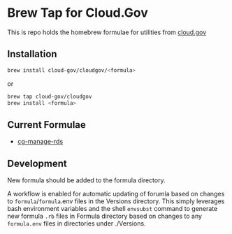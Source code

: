 # Brew Tap for Cloud.Gov

This is repo holds the homebrew formulae for utilities from [cloud.gov](https://www.cloud.gov)

## Installation

```sh
brew install cloud-gov/cloudgov/<formula>
```

or

```sh
brew tap cloud-gov/cloudgov
brew install <formula>
```

## Current Formulae

- [cg-manage-rds](Formula/cg-manage-rds.rb)

## Development

New formula should be added to the formula directory.

A workflow is enabled for automatic updating of forumla based on changes to `formula`/`formula`.env files in the Versions directory. This simply leverages bash environment variables and the shell `envsubst` command to generate new formula `.rb` files in Formula directory based on changes to any `formula.env` files in directories under ./Versions.

